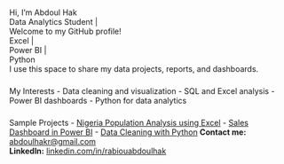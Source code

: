 #       
Hi, I’m Abdoul Hak   
Data Analytics Student |        
Welcome to my GitHub profile!   
Excel |       
Power BI |            
Python   
I use this space to share my data projects, reports, and dashboards. 
###     
My Interests - Data cleaning and visualization   - SQL and Excel analysis   - Power BI dashboards   - Python for data analytics 
###    
Sample Projects - [Nigeria Population Analysis using Excel](#) - [Sales Dashboard in Power BI](#) - [Data Cleaning with Python](#) 
**Contact me:** abdoulhakr@gmail.com   
**LinkedIn:** [linkedin.com/in/rabiouabdoulhak](#)
